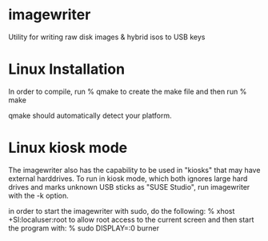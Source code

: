 imagewriter
===========

Utility for writing raw disk images &amp; hybrid isos to USB keys

Linux Installation
===========

In order to compile, run
    % qmake 
to create the make file and then run
    % make

qmake should automatically detect your platform.

Linux kiosk mode
===========

The imagewriter also has the capability to be used in "kiosks" that may have external harddrives.  To run in kiosk mode,
which both ignores large hard drives and marks unknown USB sticks as "SUSE Studio", 
run imagewriter with the -k option.

in order to start the imagewriter with sudo, do the following:
    % xhost +SI:localuser:root
to allow root access to the current screen and then start the program with:
    % sudo DISPLAY=:0 burner

